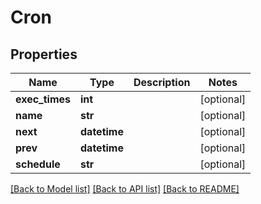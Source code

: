 # Cron

## Properties
Name | Type | Description | Notes
------------ | ------------- | ------------- | -------------
**exec_times** | **int** |  | [optional] 
**name** | **str** |  | [optional] 
**next** | **datetime** |  | [optional] 
**prev** | **datetime** |  | [optional] 
**schedule** | **str** |  | [optional] 

[[Back to Model list]](../README.md#documentation-for-models) [[Back to API list]](../README.md#documentation-for-api-endpoints) [[Back to README]](../README.md)

